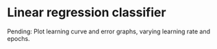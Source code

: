 # Linear regression classifier

Pending:
Plot learning curve and error graphs, varying learning rate and epochs.
